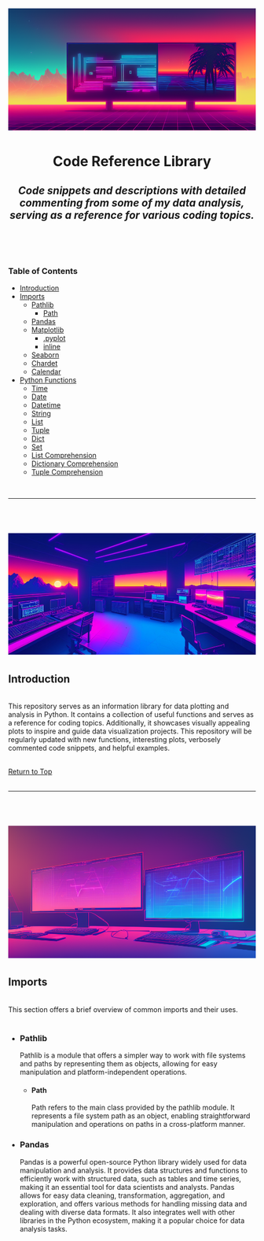 <h1 align="center">
	<img src="https://github.com/marko-londo/Code-Reference-Library/blob/main/Images/Header.png?raw=true" alt="Code-Reference-Library">
</h1>
<h1 align="center">
	<b>Code Reference Library</b>
<br>
</h1>
<h2 align="center">
    <em>Code snippets and descriptions with detailed commenting from some of my data analysis, serving as a reference for various coding topics.</em>
</h2>
<br>
<br>
<br>

### Table of Contents

- [Introduction](#introduction)
- [Imports](#imports)
  - [Pathlib](#pathlib)
    - [Path](#path)
  - [Pandas](#pandas)
  - [Matplotlib](#matplotlib)
    - [.pyplot](#pyplot)
    - [inline](#inline)
  - [Seaborn](#seaborn)
  - [Chardet](#chardet)
  - [Calendar](#calendar)
- [Python Functions](#functions)
  - [Time](#time)
  - [Date](#date)
  - [Datetime](#datetime)
  - [String](#string)
  - [List](#list)
  - [Tuple](#tuple)
  - [Dict](#dict)
  - [Set](#set)
  - [List Comprehension](#list-comprehension)
  - [Dictionary Comprehension](#dictionary-comprehension)
  - [Tuple Comprehension](#tuple-comprehension)

<br>
<hr>
<br>
<h1 align="center">
	<img src="https://github.com/marko-londo/Code-Reference-Library/blob/main/Images/introduction.png?raw=true" alt="Introduction">
</h1>


## Introduction 
<br>This repository serves as an information library for data plotting and
analysis in Python. It contains a collection of useful functions and serves as
a reference for coding topics. Additionally, it showcases visually appealing
plots to inspire and guide data visualization projects. This
repository will be regularly updated with new functions, interesting plots,
verbosely commented code snippets, and helpful examples.<br><br>

[Return to Top](#table-of-contents)
<br>
<br>
<hr>
<br>
<h1 align="center">
	<img src="https://github.com/marko-londo/Code-Reference-Library/blob/main/Images/Imports.png?raw=true" alt="Imports">

## Imports
<br>This section offers a brief overview of common imports and their uses.<br><br>

- ### Pathlib

    Pathlib is a module that offers a simpler way to work with file systems and
    paths by representing them as objects, allowing for easy manipulation and
    platform-independent operations.

  - #### Path
   
      Path refers to the main class provided by the pathlib module. It
      represents a file system path as an object, enabling straightforward
      manipulation and operations on paths in a cross-platform manner.
    
- ### Pandas

    Pandas is a powerful open-source Python library widely used for data manipulation and analysis. It provides data structures and functions to efficiently work with structured data, such as tables and time series, making it an essential tool for data scientists and analysts. Pandas allows for easy data cleaning, transformation, aggregation, and exploration, and offers various methods for handling missing data and dealing with diverse data formats. It also integrates well with other libraries in the Python ecosystem, making it a popular choice for data analysis tasks.

  ####
    
    